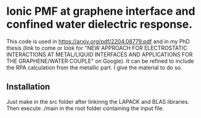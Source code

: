 # Ionic PMF at graphene interface and confined water dielectric response. 

This code is used in https://arxiv.org/pdf/2204.08779.pdf and in my PhD thesis (link to come or look for "NEW APPROACH FOR ELECTROSTATIC INTERACTIONS AT METAL/LIQUID INTERFACES AND APPLICATIONS FOR THE GRAPHENE/WATER COUPLE" on Google). It can be refined to include the RPA calculation from the metallic part. I give the material to do so. 

## Installation 
Just make in the src folder after linkinng the LAPACK and BLAS libraries. Then execute ./main in the root folder containing the input file. 
